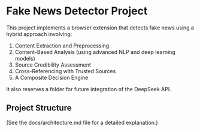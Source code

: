# Fake News Detector Project

This project implements a browser extension that detects fake news using a hybrid approach involving:
1. Content Extraction and Preprocessing
2. Content-Based Analysis (using advanced NLP and deep learning models)
3. Source Credibility Assessment
4. Cross-Referencing with Trusted Sources
5. A Composite Decision Engine

It also reserves a folder for future integration of the DeepSeek API.

## Project Structure
(See the docs/architecture.md file for a detailed explanation.)
